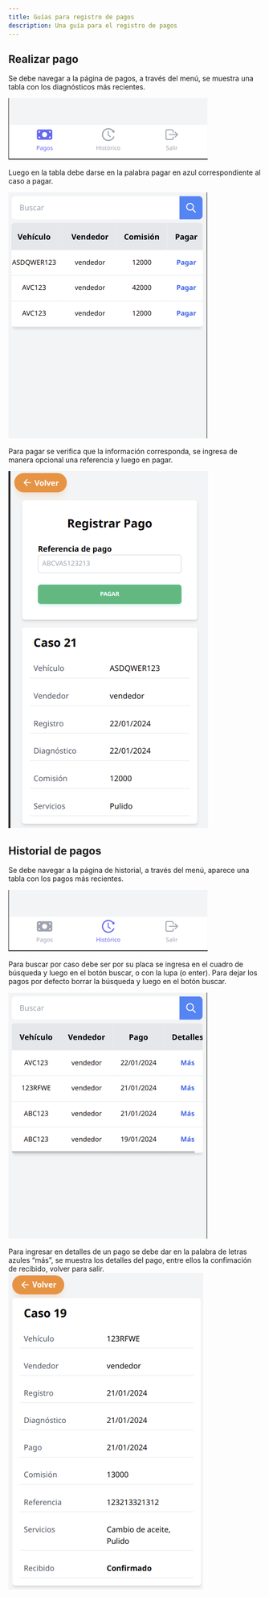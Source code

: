 ```yaml
---
title: Guías para registro de pagos
description: Una guía para el registro de pagos
---
```


## Realizar pago

Se debe navegar a la página de pagos, a través del menú, se muestra una tabla con los diagnósticos más recientes.

![Menú de pagos](../../../assets/payouts_menu.png)

Luego en la tabla debe darse en la palabra pagar en azul correspondiente al caso a pagar.

![Tabla de pagos](../../../assets/payouts_table.png)

Para pagar se verifica que la información corresponda, se ingresa de manera opcional una referencia y luego en pagar.

![Formularío de pagos](../../../assets/payouts_form.png)


## Historial de pagos

Se debe navegar a la página de historial, a través del menú, aparece una tabla con los pagos más recientes.

![Tabla de pagos](../../../assets/phistory_menu.png)


Para buscar por caso debe ser por su placa se ingresa en el cuadro de búsqueda y luego en el botón buscar, o con la lupa (o enter).
Para dejar los pagos por defecto borrar la búsqueda y luego en el botón buscar.

![Tabla de pagos](../../../assets/phistory_table.png)


Para ingresar en detalles de un pago se debe dar en la palabra de letras azules “más”, se muestra los detalles del pago, entre ellos la confimación de recibido, volver para salir.
![Pago](../../../assets/payouts_detail.png)

